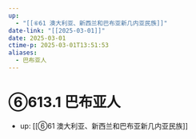 ```yaml
---
up:
  - "[[⑥61 澳大利亚、新西兰和巴布亚新几内亚民族]]"
date-link: "[[2025-03-01]]"
date: 2025-03-01
ctime-p: 2025-03-01T13:51:53
aliases:
  - 巴布亚人
---
```


# ⑥613.1 巴布亚人

- up: [[⑥61 澳大利亚、新西兰和巴布亚新几内亚民族]]
